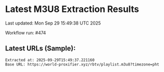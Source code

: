 # Latest M3U8 Extraction Results

Last updated: Mon Sep 29 15:49:38 UTC 2025

Workflow run: #474

## Latest URLs (Sample):
```
Extracted at: 2025-09-29T15:49:37.221160
Base URL: https://world-proxifier.xyz/rbtv/playlist.m3u8?timezone=pht

```
